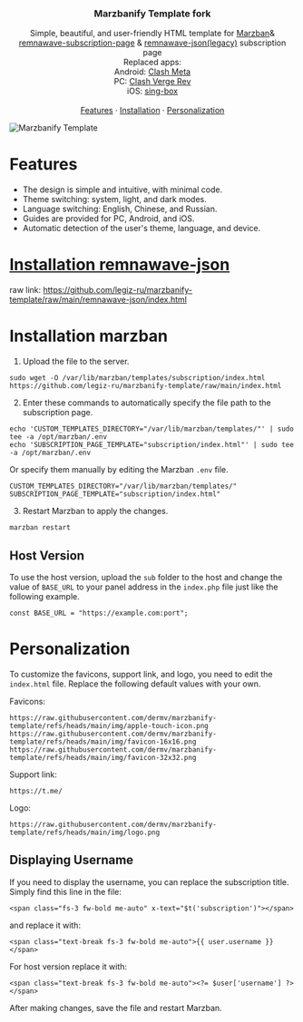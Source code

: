 <h3 align="center">Marzbanify Template fork</h3>

<p align="center">
  Simple, beautiful, and user-friendly HTML template for <a href="https://github.com/Gozargah/Marzban">Marzban</a>& <a href="https://github.com/legiz-ru/my-remnawave/blob/main/README.md#remnawave-subscription-page-custom-web-template">remnawave-subscription-page</a> & <a href="https://github.com/Jolymmiles/remnawave-json">remnawave-json(legacy)</a> subscription page
  <br>
  Replaced apps:
  <br>
  Android: <a href="https://github.com/MetaCubeX/ClashMetaForAndroid">Clash Meta</a>
  <br>
  PC: <a href="https://github.com/clash-verge-rev/clash-verge-rev">Clash Verge Rev</a>
  <br>
  iOS: <a href="https://apps.apple.com/app/sing-box-vt/id6673731168">sing-box</a>
  <br>
  <br>
  <a href="https://github.com/legiz-ru/marzbanify-template/tree/main#features">Features</a>
  ·
  <a href="https://github.com/legiz-ru/marzbanify-template/tree/main#installation">Installation</a>
  ·
  <a href="https://github.com/legiz-ru/marzbanify-template/tree/main#personalization">Personalization</a>
</p>

<p>
  <picture>
    <source media="(prefers-color-scheme: dark)" srcset="./.github/assets/dark.png">
    <source media="(prefers-color-scheme: light)" srcset="./.github/assets/light.png">
    <img alt="Marzbanify Template" src="./.github/assets/dark.png">
  </picture>
</p>

# Features

- The design is simple and intuitive, with minimal code.
- Theme switching: system, light, and dark modes.
- Language switching: English, Chinese, and Russian.
- Guides are provided for PC, Android, and iOS.
- Automatic detection of the user's theme, language, and device.

# [Installation remnawave-json](https://github.com/Jolymmiles/remnawave-json?tab=readme-ov-file#-environment-variables)

raw link: https://github.com/legiz-ru/marzbanify-template/raw/main/remnawave-json/index.html

# Installation marzban

1. Upload the file to the server.
```
sudo wget -O /var/lib/marzban/templates/subscription/index.html https://github.com/legiz-ru/marzbanify-template/raw/main/index.html
```
2. Enter these commands to automatically specify the file path to the subscription page.
```
echo 'CUSTOM_TEMPLATES_DIRECTORY="/var/lib/marzban/templates/"' | sudo tee -a /opt/marzban/.env
echo 'SUBSCRIPTION_PAGE_TEMPLATE="subscription/index.html"' | sudo tee -a /opt/marzban/.env
```
Or specify them manually by editing the Marzban `.env` file.
```
CUSTOM_TEMPLATES_DIRECTORY="/var/lib/marzban/templates/"
SUBSCRIPTION_PAGE_TEMPLATE="subscription/index.html"
```
3. Restart Marzban to apply the changes.
```
marzban restart
```

## Host Version
To use the host version, upload the `sub` folder to the host and change the value of `BASE_URL` to your panel address in the `index.php` file just like the following example.
```
const BASE_URL = "https://example.com:port";
```

# Personalization

To customize the favicons, support link, and logo, you need to edit the `index.html` file. Replace the following default values with your own.

Favicons:
```
https://raw.githubusercontent.com/dermv/marzbanify-template/refs/heads/main/img/apple-touch-icon.png
https://raw.githubusercontent.com/dermv/marzbanify-template/refs/heads/main/img/favicon-16x16.png
https://raw.githubusercontent.com/dermv/marzbanify-template/refs/heads/main/img/favicon-32x32.png
```
Support link:
```
https://t.me/
```
Logo:
```
https://raw.githubusercontent.com/dermv/marzbanify-template/refs/heads/main/img/logo.png
```

## Displaying Username
If you need to display the username, you can replace the subscription title.
Simply find this line in the file:
```
<span class="fs-3 fw-bold me-auto" x-text="$t('subscription')"></span>
```
and replace it with:
```
<span class="text-break fs-3 fw-bold me-auto">{{ user.username }}</span>
```
For host version replace it with:
```
<span class="text-break fs-3 fw-bold me-auto"><?= $user['username'] ?></span>
```

After making changes, save the file and restart Marzban.
